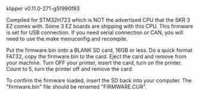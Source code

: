 klipper
v0.11.0-271-g5f990f93

Compiled for STM32H723 which is NOT the advertised CPU that the SKR 3 EZ comes with. Some 3 EZ boards are shipping with this CPU. This firmware is set for USB connection. If you need serial connection or CAN, you will need to use the make menuconfig and recompile.

Put the firmware.bin onto a BLANK SD card, 16GB or less. Do a quick format FAT32, copy the firmware.bin to the card. Eject the card and remove from your machine. Turn OFF your printer, insert the card, turn on the printer. Count to 5, turn the printer off and remove the card.

To confirm the firmware loaded, insert the SD back into your computer. The "firmware.bin" file should be renamed "FIRMWARE.CUR".
